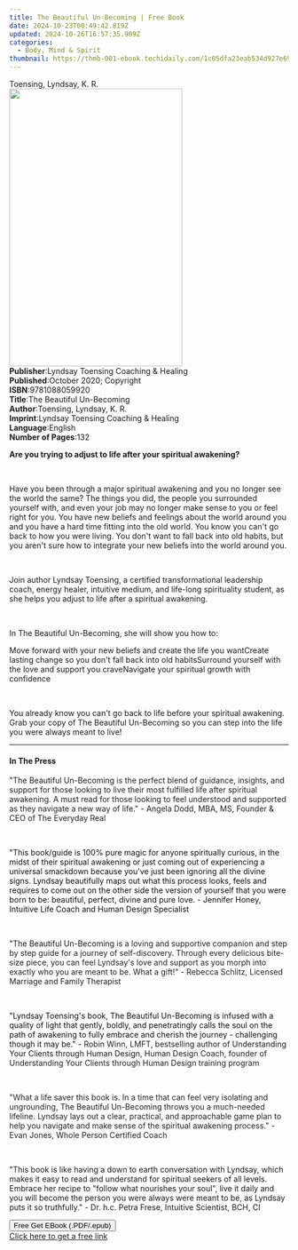 ```yaml
---
title: The Beautiful Un-Becoming | Free Book
date: 2024-10-23T00:49:42.819Z
updated: 2024-10-26T16:57:35.909Z
categories:
  - Body, Mind & Spirit
thumbnail: https://thmb-001-ebook.techidaily.com/1c05dfa23eab534d927e694822f8080b1b138bc5ea15b2e32fddedfcfe28c6f5.jpg
---
```

<main id="book-container">
  <div class="flex flex-col">
    <div class="book-brief flex-1 py-6 px-4 sm:p-6 md:py-10 md:px-8">
      <!-- brief-->
      <div class="book-brief-main">Toensing, Lyndsay, K. R.</div>
    </div>
    <div
      class="book-meta-info flex-1 grid gap-4 col-start-1 col-end-3 row-start-1 sm:mb-6 sm:grid-cols-4 lg:gap-6 lg:col-start-2 lg:row-end-6 lg:row-span-6 lg:mb-0"
    >
      <div
        class="book-meta-info-left place-content-center mt-4 p-4 text-sm leading-6 col-start-2 col-span-2 dark:text-slate-400"
      >
        <img
          class="w-full h-500 object-cover rounded-lg sm:h-255 sm:col-span-2 lg:col-span-full"
          src="https://img-001-ebook.techidaily.com/a1aa0b7d5a266d3875b4cca1519f8c990ae18d8171501f3a673002ae74a65d88.jpg"
          alt=""
          width="312"
          height="500"
        />
      </div>
      <div
        class="book-meta-info-right mt-2 col-start-1 row-start-2 col-span-3 self-center"
      >
        <!-- meta data  -->
        <div class="flex flex-col px-4 md:px-8">
          <div class="flex-1">
            <strong>Publisher</strong>:<span class="px-2"
              >Lyndsay Toensing Coaching &amp; Healing</span
            >
          </div>
          <div class="flex-1">
            <strong>Published</strong>:<span class="px-2"
              >October 2020; Copyright</span
            >
          </div>
          <div class="flex-1">
            <strong>ISBN</strong>:<span class="px-2">9781088059920</span>
          </div>
          <div class="flex-1">
            <strong>Title</strong>:<span class="px-2"
              >The Beautiful Un-Becoming</span
            >
          </div>
          <div class="flex-1">
            <strong>Author</strong>:<span class="px-2"
              >Toensing, Lyndsay, K. R.</span
            >
          </div>
          <div class="flex-1">
            <strong>Imprint</strong>:<span class="px-2"
              >Lyndsay Toensing Coaching &amp; Healing</span
            >
          </div>
          <div class="flex-1">
            <strong>Language</strong>:<span class="px-2">English</span>
          </div>
          <div class="flex-1">
            <strong>Number of Pages</strong>:<span class="px-2">132</span>
          </div>
        </div>
      </div>
    </div>
    <div class="book-description flex-1 py-6 px-4 sm:p-6 md:py-10 md:px-8">
      <div class="book-description-main">
        <div accordion-content="" id="description">
          <p>
            <strong
              >Are you trying to adjust to life after your spiritual
              awakening?</strong
            >
          </p>
          <p><br /></p>
          <p>
            Have you been through a major spiritual awakening and you no longer
            see the world the same? The things you did, the people you
            surrounded yourself with, and even your job may no longer make sense
            to you or feel right for you. You have new beliefs and feelings
            about the world around you and you have a hard time fitting into the
            old world. You know you can't go back to how you were living. You
            don't want to fall back into old habits, but you aren't sure how to
            integrate your new beliefs into the world around you.
          </p>
          <p><br /></p>
          <p>
            Join author Lyndsay Toensing, a certified transformational
            leadership coach, energy healer, intuitive medium, and life-long
            spirituality student, as she helps you adjust to life after a
            spiritual awakening.
          </p>
          <p><br /></p>
          <p>In The Beautiful Un-Becoming, she will show you how to:</p>
          Move forward with your new beliefs and create the life you wantCreate
          lasting change so you don't fall back into old habitsSurround yourself
          with the love and support you craveNavigate your spiritual growth with
          confidence
          <p><br /></p>
          <p>
            You already know you can't go back to life before your spiritual
            awakening. Grab your copy of The Beautiful Un-Becoming so you can
            step into the life you were always meant to live!&nbsp;
          </p>
        </div>
        <div class="accordion-fader"></div>
      </div>
    </div>
    <div class="book-excerpts flex-1 py-6 px-4 sm:p-6 md:py-10 md:px-8">
      <!-- excerpts-->
      <div class="book-excerpts-main">
        <hr />
        <h4 class="placeholder placeholder-heading">
          <span>In The Press</span>
        </h4>
        <p></p>
        <p>
          "The Beautiful Un-Becoming<span style="color: rgba(34, 34, 34, 1)">
            is the perfect blend of guidance, insights, and support for those
            looking to live their most fulfilled life after spiritual
            awakening.&nbsp;A must read for those looking to feel understood and
            supported as they navigate a new way of life." - Angela Dodd, MBA,
            MS, Founder &amp; CEO of The Everyday Real</span
          >
        </p>
        <p><br /></p>
        <p>
          <span style="color: rgba(15, 17, 17, 1)"
            >"This book/guide is 100% pure magic for anyone spiritually curious,
            in the midst of their spiritual awakening or just coming out of
            experiencing a universal smackdown because you've just been ignoring
            all the divine signs. Lyndsay beautifully maps out what this process
            looks, feels and requires to come out on the other side the version
            of yourself that you were born to be: beautiful, perfect, divine and
            pure love. </span
          >-<span style="color: rgba(15, 17, 17, 1)">
            Jennifer Honey, Intuitive Life Coach and Human Design
            Specialist</span
          >
        </p>
        <p><br /></p>
        <p>
          "The Beautiful Un-Becoming<span style="color: rgba(34, 34, 34, 1)">
            is a loving and supportive companion and step by step guide for a
            journey of self-discovery.&nbsp;Through every delicious bite-size
            piece, you can feel Lyndsay's love and support as you morph into
            exactly who you are meant to be. What a gift!" - Rebecca Schlitz,
            Licensed Marriage and Family Therapist</span
          >
        </p>
        <p><br /></p>
        <p>
          <span style="color: rgba(15, 17, 17, 1)"
            >"Lyndsay Toensing's book, The Beautiful Un-Becoming is infused with
            a quality of light that gently, boldly, and penetratingly calls the
            soul on the path of awakening to fully embrace and cherish the
            journey - challenging though it may be." - </span
          ><span style="color: rgba(34, 34, 34, 1)"
            >Robin Winn, LMFT, bestselling author of&nbsp;</span
          >Understanding Your Clients through Human Design<span
            style="color: rgba(34, 34, 34, 1)"
            >, Human Design Coach, founder of Understanding Your Clients through
            Human Design training program</span
          >
        </p>
        <p><br /></p>
        <p>
          <span style="color: rgba(34, 34, 34, 1)"
            >"What a life saver this book is. In a time that can feel very
            isolating and ungrounding, </span
          >The Beautiful Un-Becoming
          <span style="color: rgba(34, 34, 34, 1)"
            >throws you a much-needed lifeline. Lyndsay lays out a clear,
            practical, and approachable game plan to help you navigate and make
            sense of the spiritual awakening process." - Evan Jones, Whole
            Person Certified Coach</span
          >
        </p>
        <p><br /></p>
        <p>
          "This book is like having a down to earth conversation with Lyndsay,
          which makes it easy to read and understand for spiritual seekers of
          all levels. Embrace her recipe to "follow what nourishes your soul",
          live it daily and you will become the person you were always were
          meant to be, as Lyndsay puts it so truthfully." - Dr. h.c. Petra
          Frese, Intuitive Scientist, BCH, CI
        </p>
        <p></p>
      </div>
    </div>
    <div
      class="book-about-author flex-1 py-6 px-4 sm:p-6 md:py-10 md:px-8"
    ></div>
    <div class="book-free-get flex-1 py-6 px-4 sm:p-6 md:py-10 md:px-8">
      <button
        id="btn-free-get"
        class="bg-blue-500 hover:bg-blue-700 text-white font-bold py-2 px-4 rounded"
      >
        Free Get EBook (.PDF/.epub)
      </button>
      <div id="countdown-display" class="px-2 text-lg mt-2"></div>
      <a
        id="free-link"
        class="hidden bg-blue-500 hover:bg-blue-700 text-white font-bold py-2 px-4 rounded"
        href="https://www.ebooks.com/en-us/book/210635025/the-beautiful-un-becoming/toensing-lyndsay-k-r/"
        target="_blank"
        >Click here to get a free link</a
      >
    </div>
    <script>
      let countdownTime = 0;
      let countdownInterval = null;
      document
        .getElementById('btn-free-get')
        .addEventListener('click', startCountdown);
      function startCountdown() {
        countdownTime = new Date().getTime() + 60000 * 3;
        countdownInterval = setInterval(updateCountdown, 1000);
        document.getElementById('btn-free-get').disabled = true;
        document
          .getElementById('btn-free-get')
          .classList.add('bg-gray-500', 'cursor-not-allowed');
      }
      function updateCountdown() {
        let currentTime = new Date().getTime();
        let timeLeft = countdownTime - currentTime;
        let secondsLeft = Math.floor(timeLeft / 1000);
        document.getElementById('countdown-display').innerHTML =
          `Remaining time: ${secondsLeft} seconds.`;
        if (secondsLeft <= 0) {
          clearInterval(countdownInterval);
          document.getElementById('btn-free-get').classList.add('hidden');
          document.getElementById('free-link').classList.remove('hidden');
          document.getElementById('countdown-display').innerHTML = '';
        }
      }
    </script>
  </div>
</main>

<ins class="adsbygoogle"
      style="display:block"
      data-ad-client="ca-pub-7571918770474297"
      data-ad-slot="8358498916"
      data-ad-format="auto"
      data-full-width-responsive="true"></ins>
    